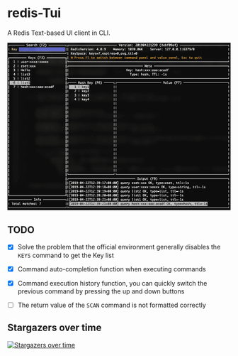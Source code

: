 # redis-Tui

A Redis Text-based UI client in CLI.

![](./preview.gif)


## TODO

- [x] Solve the problem that the official environment generally disables the `KEYS` command to get the Key list
- [x] Command auto-completion function when executing commands
- [x] Command execution history function, you can quickly switch the previous command by pressing the up and down buttons
- [ ] The return value of the `SCAN` command is not formatted correctly


## Stargazers over time

[![Stargazers over time](https://starchart.cc/mylxsw/redis-tui.svg)](https://starchart.cc/mylxsw/redis-tui)
